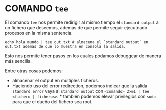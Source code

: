 # COMANDO `tee`

El comando `tee` nos permite redirigir al mismo tiempo el `standard output` a un fichero que deseemos, además de que permite seguir ejecutnado procesos en la misma sentencia. 

``` usando comando tee
echo hola mundo | tee out.txt # almacena el `standard output` en out.txt ademas de que lo muestra en consola la salida.
```

Esto nos permite tener pasos en los cuales podamos debuggear de manera más sencilla.


Entre otras cosas podemos:

- almacenar el output en multiples ficheros.
- Haciendo uso del error redirection, podemos indicar que la salida `standard error` vaya al `standard output` con `<comando> 2>&1 | tee <fichero | ficheros>`. * también podemos elevar privilegios con `sudo` para que el dueño del fichero sea root.
